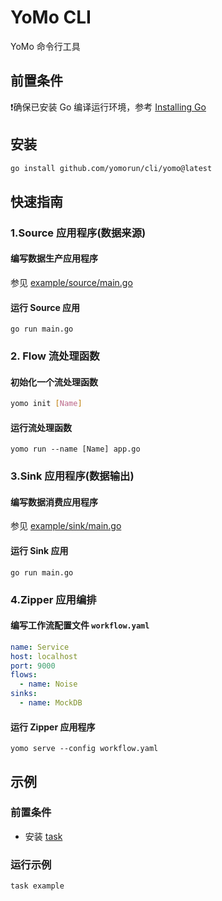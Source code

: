 # YoMo CLI
YoMo 命令行工具

## 前置条件
❗️确保已安装 Go 编译运行环境，参考 [Installing Go](https://golang.org/doc/install)
## 安装
```sh
go install github.com/yomorun/cli/yomo@latest
```

## 快速指南

### 1.Source 应用程序(数据来源)
#### 编写数据生产应用程序
参见 [example/source/main.go](https://github.com/yomorun/cli/blob/main/example/source/main.go)

#### 运行 Source 应用

```
go run main.go
```

### 2. Flow 流处理函数
#### 初始化一个流处理函数 

```sh
yomo init [Name]
```

#### 运行流处理函数

```shell
yomo run --name [Name] app.go
```

### 3.Sink 应用程序(数据输出)
#### 编写数据消费应用程序
参见 [example/sink/main.go](https://github.com/yomorun/cli/blob/main/example/sink/main.go)

#### 运行 Sink 应用

```shell
go run main.go
```

### 4.Zipper 应用编排
#### 编写工作流配置文件 `workflow.yaml`

```yaml
name: Service
host: localhost
port: 9000
flows:
  - name: Noise
sinks:
  - name: MockDB
```

#### 运行 Zipper 应用程序

```shell
yomo serve --config workflow.yaml
```

## 示例

### 前置条件
- 安装 [task](https://taskfile.dev/#/installation)

### 运行示例

```shell
task example
```

